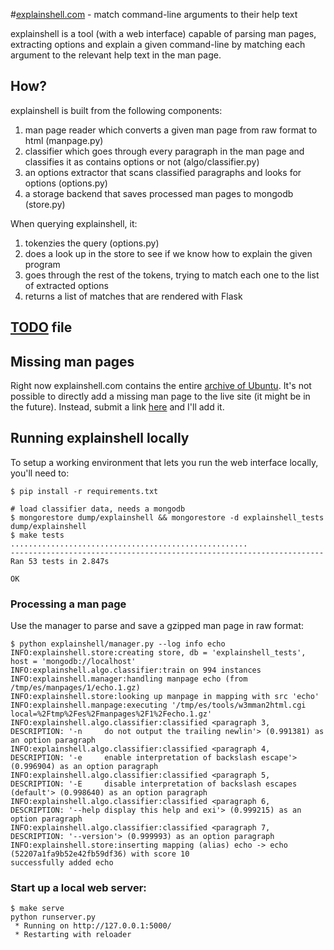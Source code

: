 #[explainshell.com](http://www.explainshell.com) - match command-line arguments to their help text

explainshell is a tool (with a web interface) capable of parsing man pages, extracting options and
explain a given command-line by matching each argument to the relevant help text in the man page.

## How?

explainshell is built from the following components:

1. man page reader which converts a given man page from raw format to html (manpage.py)
2. classifier which goes through every paragraph in the man page and classifies
   it as contains options or not (algo/classifier.py)
3. an options extractor that scans classified paragraphs and looks for options (options.py)
4. a storage backend that saves processed man pages to mongodb (store.py)

When querying explainshell, it:

1. tokenzies the query (options.py)
2. does a look up in the store to see if we know how to explain the given program
3. goes through the rest of the tokens, trying to match each one to the list of extracted options
4. returns a list of matches that are rendered with Flask

## [TODO](https://raw.github.com/idank/explainshell/master/TODO) file

## Missing man pages

Right now explainshell.com contains the entire [archive of Ubuntu](http://manpages.ubuntu.com/). It's not
possible to directly add a missing man page to the live site (it might be in the future). Instead, submit a link [here](https://github.com/idank/explainshell/issues/1)
and I'll add it.

## Running explainshell locally

To setup a working environment that lets you run the web interface locally, you'll need to:

    $ pip install -r requirements.txt

    # load classifier data, needs a mongodb
    $ mongorestore dump/explainshell && mongorestore -d explainshell_tests dump/explainshell
    $ make tests
    .....................................................
    ----------------------------------------------------------------------
    Ran 53 tests in 2.847s

    OK

### Processing a man page

Use the manager to parse and save a gzipped man page in raw format:

    $ python explainshell/manager.py --log info echo
    INFO:explainshell.store:creating store, db = 'explainshell_tests', host = 'mongodb://localhost'
    INFO:explainshell.algo.classifier:train on 994 instances
    INFO:explainshell.manager:handling manpage echo (from /tmp/es/manpages/1/echo.1.gz)
    INFO:explainshell.store:looking up manpage in mapping with src 'echo'
    INFO:explainshell.manpage:executing '/tmp/es/tools/w3mman2html.cgi local=%2Ftmp%2Fes%2Fmanpages%2F1%2Fecho.1.gz'
    INFO:explainshell.algo.classifier:classified <paragraph 3, DESCRIPTION: '-n     do not output the trailing newlin'> (0.991381) as an option paragraph
    INFO:explainshell.algo.classifier:classified <paragraph 4, DESCRIPTION: '-e     enable interpretation of backslash escape'> (0.996904) as an option paragraph
    INFO:explainshell.algo.classifier:classified <paragraph 5, DESCRIPTION: '-E     disable interpretation of backslash escapes (default'> (0.998640) as an option paragraph
    INFO:explainshell.algo.classifier:classified <paragraph 6, DESCRIPTION: '--help display this help and exi'> (0.999215) as an option paragraph
    INFO:explainshell.algo.classifier:classified <paragraph 7, DESCRIPTION: '--version'> (0.999993) as an option paragraph
    INFO:explainshell.store:inserting mapping (alias) echo -> echo (52207a1fa9b52e42fb59df36) with score 10
    successfully added echo

### Start up a local web server:

    $ make serve
    python runserver.py
     * Running on http://127.0.0.1:5000/
     * Restarting with reloader
